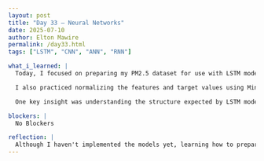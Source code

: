 ```yaml
---
layout: post
title: "Day 33 – Neural Networks"
date: 2025-07-10
author: Elton Mawire
permalink: /day33.html
tags: ["LSTM", "CNN", "ANN", "RNN"]

what_i_learned: |
  Today, I focused on preparing my PM2.5 dataset for use with LSTM models. I learned how to structure time series data by turning it into overlapping sequences so that the model can understand patterns over time. Specifically, the use of sliding windows of past values (like AOD, temperature, humidity, and wind speed) to predict future PM2.5 levels.

  I also practiced normalizing the features and target values using MinMaxScaler so that the data fits within a range that's friendly to neural networks. This step is especially important for LSTMs, which are sensitive to the scale of input values.

  One key insight was understanding the structure expected by LSTM models: they need 3D input of the form (batch_size, time_steps, features). I created a function to generate these sequences by sliding a window across the dataset and pairing each window with the PM2.5 value that follows it.

blockers: |
  No Blockers

reflection: |
  Although I haven't implemented the models yet, learning how to prepare data for LSTM networks gave me a much clearer understanding of how time series forecasting works. I now understand that LSTMs require the input data to be structured as sequences, and that we need to create those sequences manually using a sliding window approach. It was also eye-opening to realize that the model learns to predict the next PM2.5 value based on several previous readings, which makes the data structure critical.I also got a good grasp of how data scaling works and why it's necessary before feeding anything into a neural network. Even though I haven’t trained the model yet, I feel much more confident about what preprocessing steps are needed and how frameworks like PyTorch and TensorFlow handle this kind of input.
---
```

